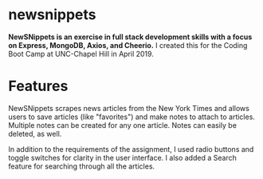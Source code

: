 # newsnippets

**NewSNippets is an exercise in full stack development skills with a focus on Express, MongoDB, Axios, and Cheerio.** I created this for the Coding Boot Camp at UNC-Chapel Hill in April 2019.

# Features

NewSNippets scrapes news articles from the New York Times and allows users to save articles (like "favorites") and make notes to attach to articles. Multiple notes can be created for any one article. Notes can easily be deleted, as well.

In addition to the requirements of the assignment, I used radio buttons and toggle switches for clarity in the user interface. I also added a Search feature for searching through all the articles.